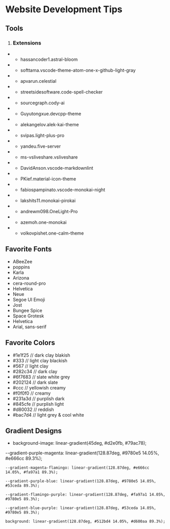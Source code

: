 # Website Development Tips

## Tools

1. ### Extensions

- - hassancoder1.astral-bloom
- - softtama.vscode-theme-atom-one-x-github-light-gray
- - apvarun.celestial
- - streetsidesoftware.code-spell-checker
- - sourcegraph.cody-ai
- - Guyutongxue.devcpp-theme
- - alekangelov.alek-kai-theme
- - svipas.light-plus-pro
- - yandeu.five-server
- - ms-vsliveshare.vsliveshare
- - DavidAnson.vscode-markdownlint
- - PKief.material-icon-theme
- - fabiospampinato.vscode-monokai-night
- - lakshits11.monokai-pirokai
- - andrewm098.OneLight-Pro
- - azemoh.one-monokai
- - volkovpishet.one-calm-theme

## Favorite Fonts

- ABeeZee
- poppins
- Karla
- Arizona
- cera-round-pro
- Helvetica
- Neue
- Segoe UI Emoji
- Jost
- Bungee Spice
- Space Grotesk
- Helvetica
- Arial, sans-serif



## Favorite Colors

- #1e1f25 // dark clay blakish
- #333 // light clay blackish
- #567 // light clay
- #282c34 // dark clay
- #6f7683 // slate white grey
- #202124 // dark slate
- #ccc // yellowish creamy
- #f0f0f0 // creamy
- #231a3d // purplish dark
- #845cfe // purplish light
- #d80032 // reddish
- #bac7d4 // light grey & cool white



## Gradient Designs

- background-image: linear-gradient(45deg, #d2e0fb, #79ac78);

 --gradient-purple-magenta: linear-gradient(128.87deg, #9780e5 14.05%, #e666cc 89.3%);

    --gradient-magenta-flamingo: linear-gradient(128.87deg, #e666cc 14.05%, #fa97a1 89.3%);

    --gradient-purple-blue: linear-gradient(128.87deg, #9780e5 14.05%, #53ceda 89.3%);

    --gradient-flamingo-purple: linear-gradient(128.87deg, #fa97a1 14.05%, #9780e5 89.3%);

    --gradient-blue-purple: linear-gradient(128.87deg, #53ceda 14.05%, #9780e5 89.3%);

    background: linear-gradient(128.87deg, #512bd4 14.05%, #d600aa 89.3%);





